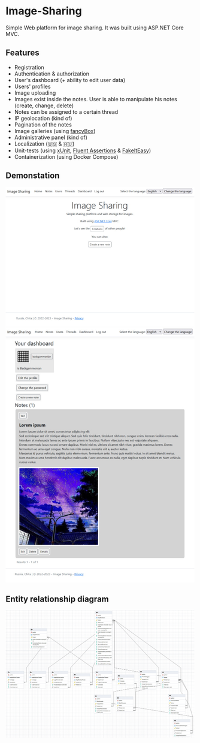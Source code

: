 # Image-Sharing
Simple Web platform for image sharing. It was built using ASP.NET Core MVC.
## Features
* Registration
* Authentication & authorization
* User's dashboard (+ ability to edit user data)
* Users' profiles
* Image uploading
* Images exist inside the notes. User is able to manipulate his notes (create, change, delete)
* Notes can be assigned to a certain thread
* IP geolocation (kind of)
* Pagination of the notes
* Image galleries (using [fancyBox](https://github.com/fancyapps/fancybox))
* Administrative panel (kind of)
* Localization (🇺🇸 & 🇷🇺)
* Unit-tests (using [xUnit](https://xunit.net/), [Fluent Assertions](https://fluentassertions.com/) & [FakeItEasy](https://fakeiteasy.github.io/))
* Containerization (using Docker Compose)
## Demonstation
![showcase-1](showcase/showcase-1.jpg)
![showcase-2](showcase/showcase-2.jpg)
## Entity relationship diagram
![erd](entity-relationship-diagram/erd.jpg)

